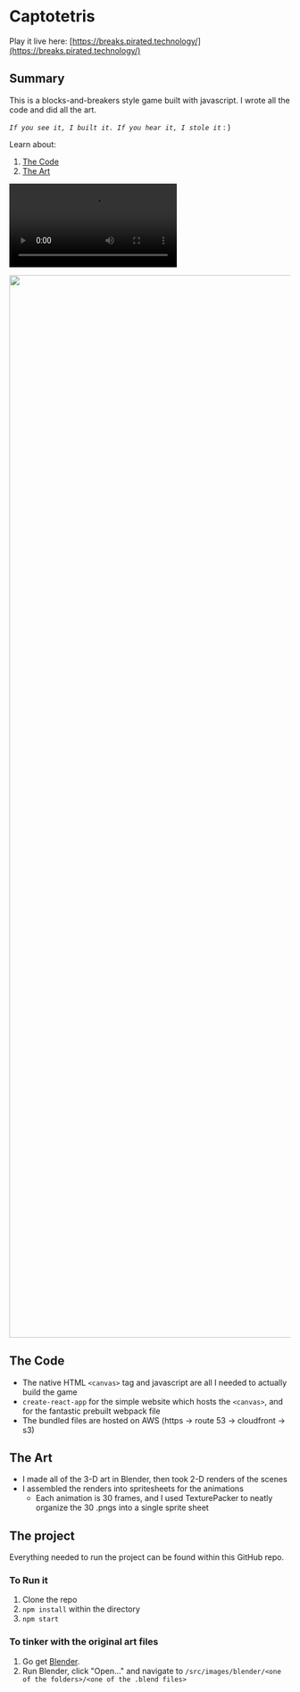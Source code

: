 # Captotetris

Play it live here: [https://breaks.pirated.technology/](https://breaks.pirated.technology/)


## Summary

This is a blocks-and-breakers style game built with javascript. I wrote all the code and did all the art.

_`If you see it, I built it. If you hear it, I stole it`_ : )

Learn about:

  1. [The Code](#the-code)
  2. [The Art](#the-art)

![red_breaker_loses_eye](readme_images/red_breaker_loses_eye.mp4)

<img src="readme_images/progress_3_19" width="1627" height="1905" />

## The Code
  * The native HTML `<canvas>` tag and javascript are all I needed to actually build the game
  * `create-react-app` for the simple website which hosts the `<canvas>`, and for the fantastic prebuilt webpack file
  * The bundled files are hosted on AWS (https -> route 53 -> cloudfront -> s3)


## The Art
  * I made all of the 3-D art in Blender, then took 2-D renders of the scenes
  * I assembled the renders into spritesheets for the animations
    * Each animation is 30 frames, and I used TexturePacker to neatly organize the 30 .pngs into a single sprite sheet

## The project
Everything needed to run the project can be found within this GitHub repo.

### To Run it
  1. Clone the repo
  2. `npm install` within the directory
  3. `npm start`

### To tinker with the original art files
  1. Go get [Blender](https://www.blender.org/).
  2. Run Blender, click "Open..." and navigate to `/src/images/blender/<one of the folders>/<one of the .blend files>`
  

